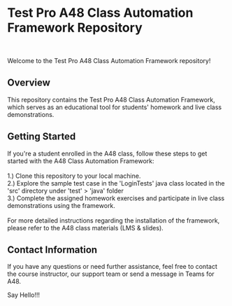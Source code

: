 <h1>Test Pro A48 Class Automation Framework Repository</h1><br>

Welcome to the Test Pro A48 Class Automation Framework repository! <br>

<h2>Overview</h2>
This repository contains the Test Pro A48 Class Automation Framework, which serves as an educational tool for students' homework and live class demonstrations.

<h2>Getting Started</h2>
If you're a student enrolled in the A48 class, follow these steps to get started with the A48 Class Automation Framework:<br><br>
1.) Clone this repository to your local machine. <br>
2.) Explore the sample test case in the 'LoginTests' java class located in the 'src' directory under 'test' > 'java' folder <br>
3.) Complete the assigned homework exercises and participate in live class demonstrations using the framework. <br><br>
For more detailed instructions regarding the installation of the framework, please refer to the A48 class materials (LMS & slides).

<h2>Contact Information</h2>
If you have any questions or need further assistance, feel free to contact the course instructor, our support team or send a message in Teams for A48.  



Say Hello!!!
